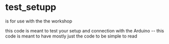 # test_setupp

is for use with the the workshop

this code is meant to test your setup and connection with the Arduino --
this code is meant to have mostly just the code to be simple to read
